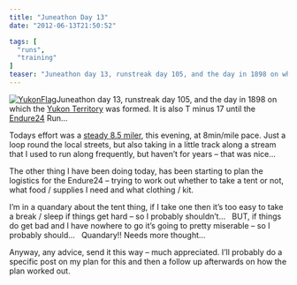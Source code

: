 ```yaml
---
title: "Juneathon Day 13"
date: "2012-06-13T21:50:52"

tags: [
  "runs",
  "training"
]
teaser: "Juneathon day 13, runstreak day 105, and the day in 1898 on which the Yukon Territory was formed. It is also T minus 17 until the Endure24 Run… Todays effort was a steady 8.5 miler, this evening, at 8min/mile pace. Just a loop round the local streets, but also taking in a little track along [&hellip;]\n"
---
```

[![YukonFlag](YukonFlag_thumb.png "YukonFlag")](https://kennetrunner.com/wp-content/uploads/2012/06/YukonFlag.png)Juneathon day 13, runstreak day 105, and the day in 1898 on which the [Yukon Territory](http://en.wikipedia.org/wiki/Yukon) was formed. It is also T minus 17 until the [Endure24](http://www.endure24.co.uk) Run…

Todays effort was a [steady 8.5 miler](http://runkeeper.com/user/kjhughes/activity/94952254?&mobile=false), this evening, at 8min/mile pace. Just a loop round the local streets, but also taking in a little track along a stream that I used to run along frequently, but haven’t for years – that was nice…

The other thing I have been doing today, has been starting to plan the logistics for the Endure24 – trying to work out whether to take a tent or not, what food / supplies I need and what clothing / kit.

I’m in a quandary about the tent thing, if I take one then it’s too easy to take a break / sleep if things get hard – so I probably shouldn’t…   BUT, if things do get bad and I have nowhere to go it’s going to pretty miserable – so I probably should…   Quandary!! Needs more thought…

Anyway, any advice, send it this way – much appreciated. I’ll probably do a specific post on my plan for this and then a follow up afterwards on how the plan worked out.
